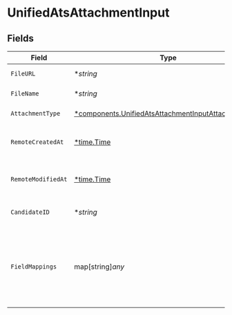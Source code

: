 # UnifiedAtsAttachmentInput


## Fields

| Field                                                                                                                     | Type                                                                                                                      | Required                                                                                                                  | Description                                                                                                               | Example                                                                                                                   |
| ------------------------------------------------------------------------------------------------------------------------- | ------------------------------------------------------------------------------------------------------------------------- | ------------------------------------------------------------------------------------------------------------------------- | ------------------------------------------------------------------------------------------------------------------------- | ------------------------------------------------------------------------------------------------------------------------- |
| `FileURL`                                                                                                                 | **string*                                                                                                                 | :heavy_minus_sign:                                                                                                        | The URL of the file                                                                                                       | https://example.com/file.pdf                                                                                              |
| `FileName`                                                                                                                | **string*                                                                                                                 | :heavy_minus_sign:                                                                                                        | The name of the file                                                                                                      | file.pdf                                                                                                                  |
| `AttachmentType`                                                                                                          | [*components.UnifiedAtsAttachmentInputAttachmentType](../../models/components/unifiedatsattachmentinputattachmenttype.md) | :heavy_minus_sign:                                                                                                        | The type of the file                                                                                                      | RESUME                                                                                                                    |
| `RemoteCreatedAt`                                                                                                         | [*time.Time](https://pkg.go.dev/time#Time)                                                                                | :heavy_minus_sign:                                                                                                        | The remote creation date of the attachment                                                                                | 2024-10-01T12:00:00Z                                                                                                      |
| `RemoteModifiedAt`                                                                                                        | [*time.Time](https://pkg.go.dev/time#Time)                                                                                | :heavy_minus_sign:                                                                                                        | The remote modification date of the attachment                                                                            | 2024-10-01T12:00:00Z                                                                                                      |
| `CandidateID`                                                                                                             | **string*                                                                                                                 | :heavy_minus_sign:                                                                                                        | The UUID of the candidate                                                                                                 | 801f9ede-c698-4e66-a7fc-48d19eebaa4f                                                                                      |
| `FieldMappings`                                                                                                           | map[string]*any*                                                                                                          | :heavy_minus_sign:                                                                                                        | The custom field mappings of the object between the remote 3rd party & Panora                                             | {<br/>"fav_dish": "broccoli",<br/>"fav_color": "red"<br/>}                                                                |